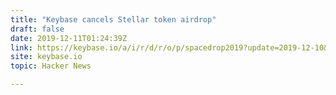 ```yaml
---
title: "Keybase cancels Stellar token airdrop"
draft: false
date: 2019-12-11T01:24:39Z
link: https://keybase.io/a/i/r/d/r/o/p/spacedrop2019?update=2019-12-10&utm_medium=RSS&utm_source=hune
site: keybase.io
topic: Hacker News  

---
```

